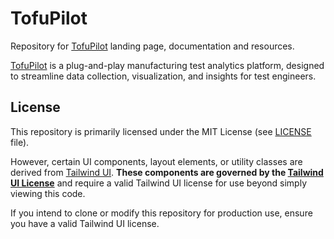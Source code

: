 # TofuPilot

Repository for [TofuPilot](https://tofupilot.com) landing page, documentation and resources.

[TofuPilot](https://tofupilot.com) is a plug-and-play manufacturing test analytics platform, designed to streamline data collection, visualization, and insights for test engineers.

## License

This repository is primarily licensed under the MIT License (see [LICENSE](./LICENSE) file).

However, certain UI components, layout elements, or utility classes are derived from [Tailwind UI](https://tailwindui.com). **These components are governed by the [Tailwind UI License](https://tailwindui.com/license)** and require a valid Tailwind UI license for use beyond simply viewing this code.

If you intend to clone or modify this repository for production use, ensure you have a valid Tailwind UI license.
